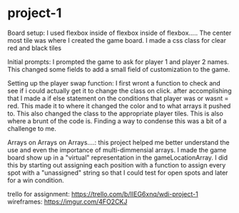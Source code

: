 # project-1

Board setup: I used flexbox inside of flexbox inside of flexbox..... The center most tile was where I created the game board. I made a css class for clear red and black tiles

Initial prompts: I prompted the game to ask for player 1 and player 2 names. This changed some fields to add a small field of customization to the game.

Setting up the player swap function: I first wront a function to check and see if i could actually get it to change the class on click. after accomplishing that I made a if else statement on the conditions that player was or wasnt = red. This made it to where it changed the color and to what arrays it pushed to. This also changed the class to the appropriate player tiles. This is also where a brunt of the code is. Finding a way to condense this was a bit of a challenge to me.

Arrays on Arrays on Arrays....: this project helped me better understand the use and even the importance of multi-dimmensial arrays. I made the game board show up in a "virtual" representation in the gameLocationArray. I did this by starting out assigning each position with a function to assign every spot with a "unassigned" string so that I could test for open spots and later for a win condition. 

trello for assignment: https://trello.com/b/IIEG6xnq/wdi-project-1
wireframes: https://imgur.com/4FO2CKJ
